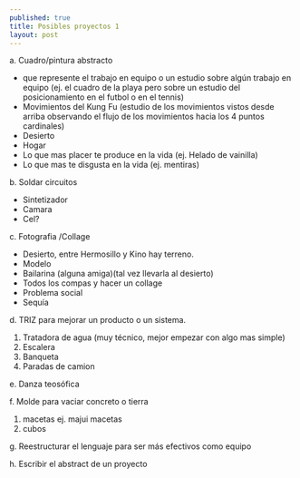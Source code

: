```yaml
---
published: true
title: Posibles proyectos 1
layout: post
---
```

a. Cuadro/pintura abstracto

*  que represente el trabajo en equipo o un estudio sobre algún trabajo en equipo (ej. el cuadro de la playa pero sobre un estudio del posicionamiento en el futbol o en el tennis)
* Movimientos del Kung Fu (estudio de los movimientos vistos desde arriba observando el flujo de los movimientos hacia los 4 puntos cardinales)
* Desierto
* Hogar
* Lo que mas placer te produce en la vida (ej. Helado de vainilla)
* Lo que mas te disgusta en la vida (ej. mentiras)


b. Soldar circuitos

* Sintetizador 
* Camara
* Cel?


c. Fotografia /Collage

* Desierto, entre Hermosillo y Kino hay terreno.
* Modelo
* Bailarina (alguna amiga)(tal vez llevarla al desierto)
* Todos los compas y hacer un collage 
* Problema social 
* Sequía



d. TRIZ para mejorar un producto o un sistema.

1. Tratadora de agua (muy técnico, mejor empezar con algo mas simple)
2. Escalera
3. Banqueta
4. Paradas de camion


e. Danza teosófica

f. Molde para vaciar concreto o tierra

1. macetas ej. majui macetas
2. cubos

g. Reestructurar el lenguaje para ser más efectivos como equipo 

h. Escribir el abstract de un proyecto
